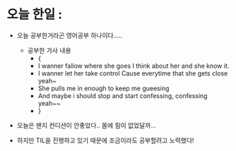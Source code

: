 # 오늘 한일 :
  - 오늘 공부한거라곤 영어공부 하나이다.....
    - 공부한 가사 내용
      - {
      - I wanner fallow where she goes I think about her and she know it.
      - I wanner let her take control Cause everytime that she gets close yeah~
      - She pulls me in enough to keep me gueesing 
      - And maybe i should stop and start confessing, confessing yeah~~
      - }


  - 오늘은 왠지 컨디션이 안좋았다.. 몸에 힘이 없었달까...
  - 하지만 TIL을 진행하고 있기 때문에 조금이라도 공부할려고 노력했다!
